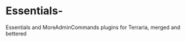 Essentials-
===========

Essentials and MoreAdminCommands plugins for Terraria, merged and bettered
